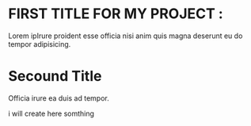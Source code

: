 # FIRST TITLE FOR MY PROJECT :

Lorem ipIrure proident esse officia  nisi anim quis magna deserunt eu do tempor adipisicing. 

# Secound Title
Officia irure ea duis ad tempor.

i will create here somthing